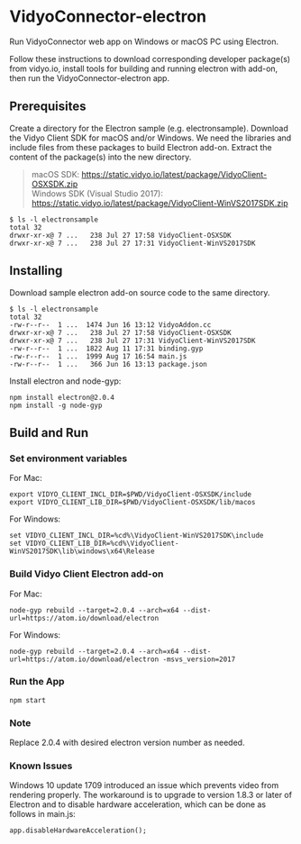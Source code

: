# VidyoConnector-electron

Run VidyoConnector web app on Windows or macOS PC using Electron.

Follow these instructions to download corresponding developer package(s) from vidyo.io, install tools for building and running electron with add-on, then run the VidyoConnector-electron app.

## Prerequisites

Create a directory for the Electron sample (e.g. electronsample).
Download the Vidyo Client SDK for macOS and/or Windows.  We need the libraries and include files from these packages to build Electron add-on.
Extract the content of the package(s) into the new directory.
> macOS SDK: https://static.vidyo.io/latest/package/VidyoClient-OSXSDK.zip  
> Windows SDK (Visual Studio 2017): https://static.vidyo.io/latest/package/VidyoClient-WinVS2017SDK.zip  

```
$ ls -l electronsample
total 32
drwxr-xr-x@ 7 ...   238 Jul 27 17:58 VidyoClient-OSXSDK
drwxr-xr-x@ 7 ...   238 Jul 27 17:31 VidyoClient-WinVS2017SDK
```

## Installing

Download sample electron add-on source code to the same directory.

```
$ ls -l electronsample
total 32
-rw-r--r--  1 ...  1474 Jun 16 13:12 VidyoAddon.cc
drwxr-xr-x@ 7 ...   238 Jul 27 17:58 VidyoClient-OSXSDK
drwxr-xr-x@ 7 ...   238 Jul 27 17:31 VidyoClient-WinVS2017SDK
-rw-r--r--  1 ...  1822 Aug 11 17:31 binding.gyp
-rw-r--r--  1 ...  1999 Aug 17 16:54 main.js
-rw-r--r--  1 ...   366 Jun 16 13:13 package.json
```

Install electron and node-gyp:
```
npm install electron@2.0.4
npm install -g node-gyp
```

## Build and Run

### Set environment variables

For Mac:
```
export VIDYO_CLIENT_INCL_DIR=$PWD/VidyoClient-OSXSDK/include
export VIDYO_CLIENT_LIB_DIR=$PWD/VidyoClient-OSXSDK/lib/macos
```

For Windows:
```
set VIDYO_CLIENT_INCL_DIR=%cd%\VidyoClient-WinVS2017SDK\include
set VIDYO_CLIENT_LIB_DIR=%cd%\VidyoClient-WinVS2017SDK\lib\windows\x64\Release
```

### Build Vidyo Client Electron add-on

For Mac:
```
node-gyp rebuild --target=2.0.4 --arch=x64 --dist-url=https://atom.io/download/electron
```
For Windows:
```
node-gyp rebuild --target=2.0.4 --arch=x64 --dist-url=https://atom.io/download/electron -msvs_version=2017
```

### Run the App
```
npm start
```

### Note
Replace 2.0.4 with desired electron version number as needed.

### Known Issues
Windows 10 update 1709 introduced an issue which prevents video from rendering properly.
The workaround is to upgrade to version 1.8.3 or later of Electron and to disable hardware acceleration, which can be done as follows in main.js:
```
app.disableHardwareAcceleration();
```
